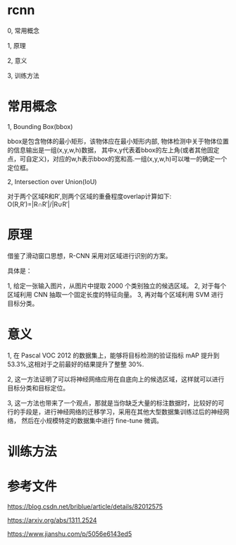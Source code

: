 # rcnn

0, 常用概念

1, 原理

2, 意义

3, 训练方法

# 常用概念

1, Bounding Box(bbox)

bbox是包含物体的最小矩形，该物体应在最小矩形内部, 
物体检测中关于物体位置的信息输出是一组(x,y,w,h)数据，
其中x,y代表着bbox的左上角(或者其他固定点，可自定义)，对应的w,h表示bbox的宽和高.一组(x,y,w,h)可以唯一的确定一个定位框。

2, Intersection over Union(IoU)

对于两个区域R和R′,则两个区域的重叠程度overlap计算如下:
O(R,R′)=|R∩R′|/|R∪R′|





# 原理
借鉴了滑动窗口思想，R-CNN 采用对区域进行识别的方案。

具体是：

1, 给定一张输入图片，从图片中提取 2000 个类别独立的候选区域。
2, 对于每个区域利用 CNN 抽取一个固定长度的特征向量。
3, 再对每个区域利用 SVM 进行目标分类。




# 意义
1, 在 Pascal VOC 2012 的数据集上，能够将目标检测的验证指标 mAP 提升到 53.3%,这相对于之前最好的结果提升了整整 30%.

2, 这一方法证明了可以将神经网络应用在自底向上的候选区域，这样就可以进行目标分类和目标定位。

3, 这一方法也带来了一个观点，那就是当你缺乏大量的标注数据时，比较好的可行的手段是，进行神经网络的迁移学习，采用在其他大型数据集训练过后的神经网络，
然后在小规模特定的数据集中进行 fine-tune 微调。


# 训练方法




















# 参考文件
https://blog.csdn.net/briblue/article/details/82012575

https://arxiv.org/abs/1311.2524

https://www.jianshu.com/p/5056e6143ed5























